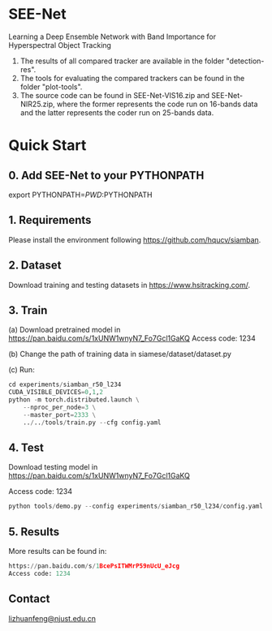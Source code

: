 # SEE-Net
Learning a Deep Ensemble Network with Band Importance for Hyperspectral Object Tracking

1. The results of all compared tracker are available in the folder "detection-res".
2. The tools for evaluating the compared trackers can be found in the folder "plot-tools".
3. The source code can be found in SEE-Net-VIS16.zip and SEE-Net-NIR25.zip, where the former represents the code run on 16-bands data and the latter represents the coder run on 25-bands data.

# Quick Start
## 0. Add SEE-Net to your PYTHONPATH
export PYTHONPATH=$PWD:$PYTHONPATH

## 1. Requirements
Please install the environment following https://github.com/hqucv/siamban.

## 2. Dataset
Download training and testing datasets in https://www.hsitracking.com/.

## 3. Train
(a) Download pretrained model in https://pan.baidu.com/s/1xUNW1wnyN7_Fo7Gcl1GaKQ   Access code: 1234 

(b) Change the path of training data in siamese/dataset/dataset.py

(c) Run:
```python
cd experiments/siamban_r50_l234
CUDA_VISIBLE_DEVICES=0,1,2
python -m torch.distributed.launch \
    --nproc_per_node=3 \
    --master_port=2333 \
    ../../tools/train.py --cfg config.yaml
```

## 4. Test
Download testing model in https://pan.baidu.com/s/1xUNW1wnyN7_Fo7Gcl1GaKQ  

Access code: 1234 
```python
python tools/demo.py --config experiments/siamban_r50_l234/config.yaml --snapshot experiments/siamban_r50_l234/snapshot/checkpoint_e30.pth --video_path test_path
```

## 5. Results
More results can be found in:
```python
https://pan.baidu.com/s/1BcePsITWMrP59nUcU_eJcg 
Access code: 1234
```

## Contact
lizhuanfeng@njust.edu.cn
